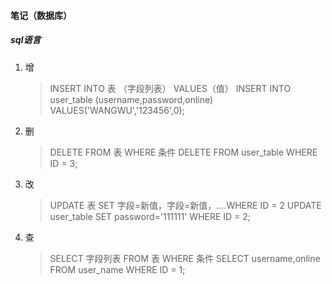 #### 笔记（数据库）

##### sql语言

 1. 增
    > INSERT INTO 表 （字段列表） VALUES（值）
      INSERT INTO user_table (username,password,online) VALUES('WANGWU','123456',0);
 2. 删
    > DELETE FROM  表  WHERE  条件
    DELETE FROM user_table WHERE ID = 3; 
 3. 改
    > UPDATE 表 SET 字段=新值，字段=新值，....WHERE ID =  2
    UPDATE user_table SET password='111111' WHERE ID = 2;
 4. 查
    > SELECT 字段列表 FROM 表 WHERE 条件
    SELECT username,online FROM  user_name WHERE ID = 1; 